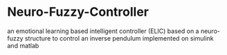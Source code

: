 # Neuro-Fuzzy-Controller
an emotional learning based intelligent controller (ELIC) based on a neuro-fuzzy structure to control an inverse pendulum implemented on simulink and matlab
